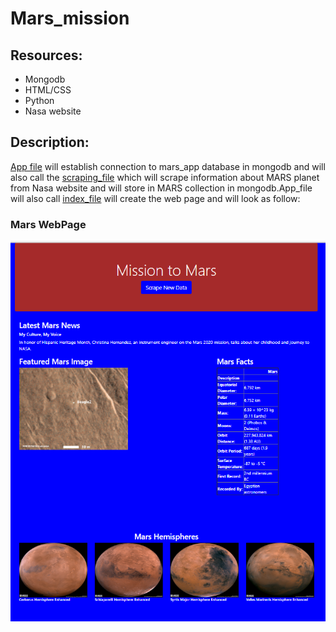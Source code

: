 # Mars_mission

## Resources:
- Mongodb
- HTML/CSS
- Python
- Nasa website 
## Description:

[App file](https://github.com/ajinderbains/Mars_mission/blob/master/app.py) will establish connection to mars_app database in mongodb and will also call the [scraping_file](https://github.com/ajinderbains/Mars_mission/blob/master/scraping.py) which will scrape information about MARS planet from Nasa website and will store in MARS collection in mongodb.App_file will also call [index_file](https://github.com/ajinderbains/Mars_mission/blob/master/templates/index.html) will create the web page and will look as follow:

### Mars WebPage
![chart1](https://github.com/ajinderbains/Mars_mission/blob/master/Resources/Screenshot%202020-09-20%20133940.png)
